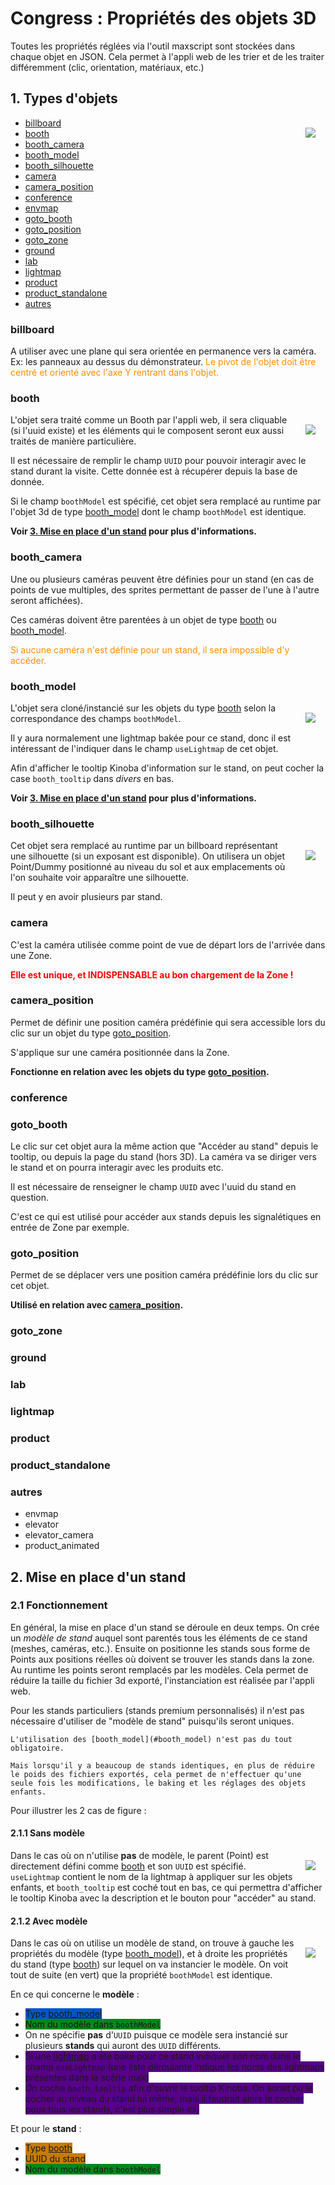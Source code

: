 <style>img {float:right;margin:1rem;}
h1, h2, h3, h4, h5, h6 { clear:both;}
</style>
# Congress : Propriétés des objets 3D
Toutes les propriétés réglées via l'outil maxscript sont stockées dans chaque objet en JSON. Cela permet à l'appli web de les trier et de les traiter différemment (clic, orientation, matériaux, etc.)

## 1. Types d'objets
![](images/props-types.png)

- [billboard](#billboard)
- [booth](#booth)
- [booth_camera](#booth_camera)
- [booth_model](#booth_model)
- [booth_silhouette](#booth_silhouette)
- [camera](#camera)
- [camera_position](#camera_position)
- [conference](#conference)
- [envmap](#envmap)
- [goto_booth](#goto_booth)
- [goto_position](#goto_position)
- [goto_zone](#goto_zone)
- [ground](#ground)
- [lab](#lab)
- [lightmap](#lightmap)
- [product](#product)
- [product_standalone](#product_standalone)
- [autres](#autres)

<span class="space"/>

### billboard
A utiliser avec une plane qui sera orientée en permanence vers la caméra. Ex: les panneaux au dessus du démonstrateur.
<span style="color:darkorange;">Le pivot de l'objet doit être centré et orienté avec l'axe Y rentrant dans l'objet.</span>

<span class="space"/>

### booth
![](images/props-booth.png)
L'objet sera traité comme un Booth par l'appli web, il sera cliquable (si l'uuid existe) et les éléments qui le composent seront eux aussi traités de manière particulière.

Il est nécessaire de remplir le champ `UUID` pour pouvoir interagir avec le stand durant la visite. Cette donnée est à récupérer depuis la base de donnée.

Si le champ `boothModel` est spécifié, cet objet sera remplacé au runtime par l'objet 3d de type [booth_model](#booth_model) dont le champ `boothModel` est identique.

**Voir [3. Mise en place d'un stand](#3-mise-en-place-dun-stand) pour plus d'informations.**

<span class="space"/>

### booth_camera
Une ou plusieurs caméras peuvent être définies pour un stand (en cas de points de vue multiples, des sprites permettant de passer de l'une à l'autre seront affichées).

Ces caméras doivent être parentées à un objet de type [booth](#booth) ou [booth_model](#booth_model).

<span style="color:darkorange;">Si aucune caméra n'est définie pour un stand, il sera impossible d'y accéder.</span>

<span class="space"/>

### booth_model
![](images/props-booth_model.png)
L'objet sera cloné/instancié sur les objets du type [booth](#booth) selon la correspondance des champs `boothModel`.

Il y aura normalement une lightmap bakée pour ce stand, donc il est intéressant de l'indiquer dans le champ `useLightmap` de cet objet.

Afin d'afficher le tooltip Kinoba d'information sur le stand, on peut cocher la case `booth_tooltip` dans *divers* en bas.

**Voir [3. Mise en place d'un stand](#3-mise-en-place-dun-stand) pour plus d'informations.**

<span class="space"/>

### booth_silhouette
![](images/props-booth_silhouette.png)
Cet objet sera remplacé au runtime par un billboard représentant une silhouette (si un exposant est disponible). On utilisera un objet Point/Dummy positionné au niveau du sol et aux emplacements où l'on souhaite voir apparaître une silhouette.

Il peut y en avoir plusieurs par stand.

<span class="space"/>

### camera
C'est la caméra utilisée comme point de vue de départ lors de l'arrivée dans une Zone.

<span style="color:red;">**Elle est unique, et INDISPENSABLE au bon chargement de la Zone !**</span>

<span class="space"/>

### camera_position
Permet de définir une position caméra prédéfinie qui sera accessible lors du clic sur un objet du type [goto_position](#goto_position).

S'applique sur une caméra positionnée dans la Zone.

**Fonctionne en relation avec les objets du type [goto_position](#goto_position).**

<span class="space"/>

### conference


<span class="space"/>

### goto_booth
Le clic sur cet objet aura la même action que "Accéder au stand" depuis le tooltip, ou depuis la page du stand (hors 3D). La caméra va se diriger vers le stand et on pourra interagir avec les produits etc.

Il est nécessaire de renseigner le champ `UUID` avec l'uuid du stand en question.

C'est ce qui est utilisé pour accéder aux stands depuis les signalétiques en entrée de Zone par exemple.

<span class="space"/>

### goto_position
Permet de se déplacer vers une position caméra prédéfinie lors du clic sur cet objet.

**Utilisé en relation avec [camera_position](#camera_position).**

<span class="space"/>

### goto_zone
<span class="space"/>

### ground
<span class="space"/>

### lab
<span class="space"/>

### lightmap
<span class="space"/>

### product
<span class="space"/>

### product_standalone
<span class="space"/>

### autres
- envmap
- elevator
- elevator_camera
- product_animated









## 2. Mise en place d'un stand

### 2.1 Fonctionnement
En général, la mise en place d'un stand se déroule en deux temps. On crée un *modèle de stand* auquel sont parentés tous les éléments de ce stand (meshes, caméras, etc.). Ensuite on positionne les stands sous forme de Points aux positions réelles où doivent se trouver les stands dans la zone. Au runtime les points seront remplacés par les modèles. Cela permet de réduire la taille du fichier 3d exporté, l'instanciation est réalisée par l'appli web.

Pour les stands particuliers (stands premium personnalisés) il n'est pas nécessaire d'utiliser de "modèle de stand" puisqu'ils seront uniques.

```note
L'utilisation des [booth_model](#booth_model) n'est pas du tout obligatoire.

Mais lorsqu'il y a beaucoup de stands identiques, en plus de réduire le poids des fichiers exportés, cela permet de n'effectuer qu'une seule fois les modifications, le baking et les réglages des objets enfants.
```
Pour illustrer les 2 cas de figure :

#### 2.1.1 Sans modèle
![](images/props-booth-without-model.png)

Dans le cas où on n'utilise **pas** de modèle, le parent (Point) est directement défini comme [booth](#booth) et son `UUID` est spécifié. `useLightmap` contient le nom de la lightmap à appliquer sur les objets enfants, et `booth_tooltip` est coché tout en bas, ce qui permettra d'afficher le tooltip Kinoba avec la description et le bouton pour "accéder" au stand.

#### 2.1.2 Avec modèle
![](images/props-booth-with-model.png)

Dans le cas où on utilise un modèle de stand, on trouve à gauche les propriétés du modèle (type [booth_model](#booth_model)), et à droite les propriétés du stand (type [booth](#booth)) sur lequel on va instancier le modèle. On voit tout de suite (en vert) que la propriété `boothModel` est identique.

En ce qui concerne le **modèle** :
- <span class="color-box" style="background-color: #0055c8"/> Type [booth_model](#booth_model)
- <span class="color-box" style="background-color: #00881a"/> Nom du modèle dans `boothModel`
- On ne spécifie **pas** d'`UUID` puisque ce modèle sera instancié sur plusieurs **stands** qui auront des `UUID` différents.
- <span class="color-box" style="background-color: #570288"/> Si une [lightmap](#lightmap) a été baké pour ce stand indiquer son nom dans le champ `useLightmap` (une liste déroulante indique les noms des lightmaps présentes dans la scène max)
- <span class="color-box" style="background-color: #570288"/> On coche `booth_tooltip` afin d'ouvrir le tooltip Kinoba. On aurait pu le cocher au niveau du stand lui même, mais il faudrait alors le cocher pous tous les stands, c'est plus simple ici)

Et pour le **stand** :
- <span class="color-box" style="background-color: #c87a00"/> Type [booth](#booth)
- <span class="color-box" style="background-color: #c87a00"/> UUID du stand
- <span class="color-box" style="background-color: #00881a"/> Nom du modèle dans `boothModel`









